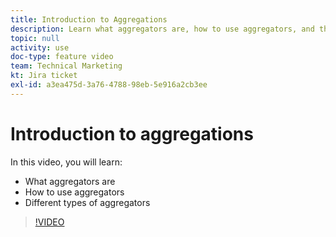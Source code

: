 ```yaml
---
title: Introduction to Aggregations
description: Learn what aggregators are, how to use aggregators, and the different types of aggregators in [!DNL Adobe Workfront Fusion].
topic: null
activity: use
doc-type: feature video
team: Technical Marketing
kt: Jira ticket
exl-id: a3ea475d-3a76-4788-98eb-5e916a2cb3ee
---
```

# Introduction to aggregations

In this video, you will learn:

* What aggregators are
* How to use aggregators
* Different types of aggregators

>[!VIDEO](https://video.tv.adobe.com/v/335279/?quality=12)
